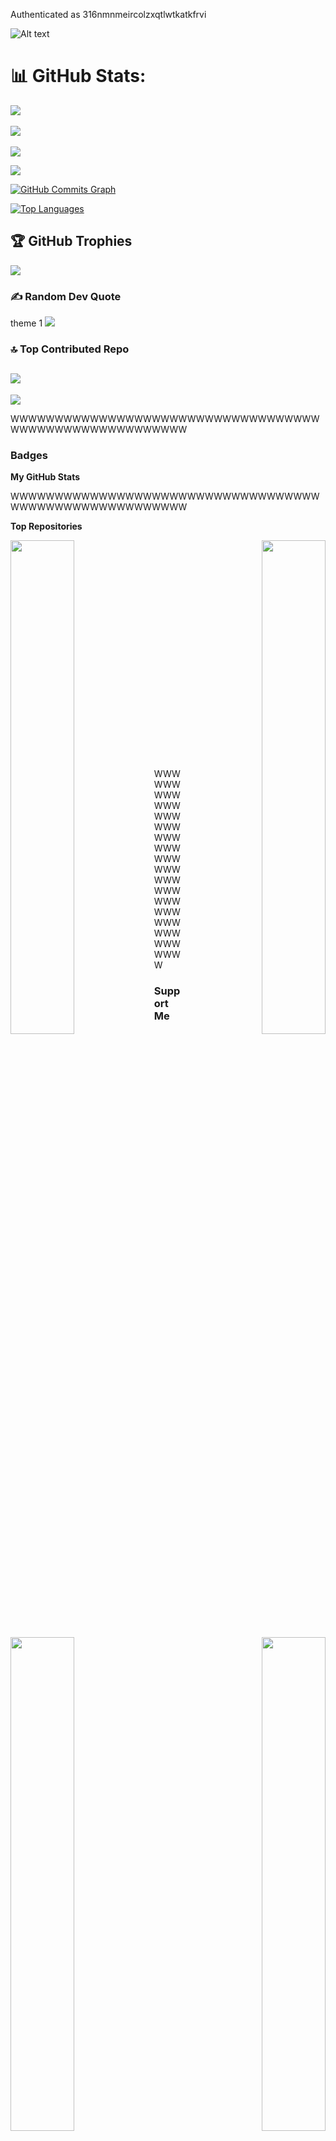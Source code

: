 Authenticated as 316nmnmeircolzxqtlwtkatkfrvi

<!-- For custom width : &width={width} (300 ≤ {width} ≤ 1000) -->
<!-- For custom count : &count={count} (1 ≤ {count} ≤ 10) -->
<!-- For unique tracks : &unique={true|1|on|yes} (default is false) -->

![Alt text](https://spotify-recently-played-readme.vercel.app/api?user=316nmnmeircolzxqtlwtkatkfrvi&count=10&unique=true&width=1000)

# 📊 GitHub Stats:

![](https://github-readme-stats.vercel.app/api?username=nimish05z&theme=blueberry&hide_border=false&include_all_commits=true&count_private=true)<br/><br/>
![](https://github-readme-streak-stats.herokuapp.com/?user=nimish05z&theme=blueberry&hide_border=false)<br/><br/>
![](https://github-readme-stats.vercel.app/api/top-langs/?username=nimish05z&theme=blueberry&hide_border=false&include_all_commits=true&count_private=true&layout=compact)<br/>

<a href="http://www.github.com/nimish05z"><img src="https://github-readme-streak-stats.herokuapp.com/?user=nimish05z&stroke=14b8a6&background=171717&ring=84cc16&fire=84cc16&currStreakNum=14b8a6&currStreakLabel=84cc16&sideNums=14b8a6&sideLabels=14b8a6&dates=14b8a6" /></a>

<a href="http://www.github.com/nimish05z"><img src="https://github-readme-activity-graph.cyclic.app/graph?username=nimish05z&bg_color=171717&color=14b8a6&line=0891b2&point=14b8a6&area_color=171717&area=true&hide_border=true&custom_title=GitHub%20Commits%20Graph" alt="GitHub Commits Graph" /></a>

<a href="https://github.com/nimish05z" align="left"><img src="https://github-readme-stats.vercel.app/api/top-langs/?username=nimish05z&langs_count=10&title_color=84cc16&text_color=14b8a6&icon_color=0891b2&bg_color=171717&hide_border=true&locale=en&custom_title=Top%20%Languages" alt="Top Languages" /></a>

## 🏆 GitHub Trophies

![](https://github-profile-trophy.vercel.app/?username=nimish05z&theme=radical&no-frame=false&no-bg=false&margin-w=4)

### ✍️ Random Dev Quote

theme 1
![](https://quotes-github-readme.vercel.app/api?type=horizontal&theme=radical)

### 🔝 Top Contributed Repo

## ![](https://github-contributor-stats.vercel.app/api?username=nimish05z&limit=5&theme=dark&combine_all_yearly_contributions=true)

[![](https://visitcount.itsvg.in/api?id=nimish05z&icon=0&color=0)](https://visitcount.itsvg.in)

WWWWWWWWWWWWWWWWWWWWWWWWWWWWWWWWWWWWWWWWWWWWWWWWWWWWWWW

### Badges

<b>My GitHub Stats</b>

WWWWWWWWWWWWWWWWWWWWWWWWWWWWWWWWWWWWWWWWWWWWWWWWWWWWWWW

<b>Top Repositories</b>

<div width="100%" align="center"><a href="https://github.com/nimish05z/YouTube-Playlist-Downloader" align="left"><img align="left" width="45%" src="https://github-readme-stats.vercel.app/api/pin/?username=nimish05z&repo=YouTube-Playlist-Downloader&title_color=84cc16&text_color=14b8a6&icon_color=0891b2&bg_color=171717&hide_border=true&locale=en" /></a><a href="https://github.com/nimish05z/Code-Zoey-Blog-Flask-Python" align="right"><img align="right" width="45%" src="https://github-readme-stats.vercel.app/api/pin/?username=nimish05z&repo=Code-Zoey-Blog-Flask-Python&title_color=84cc16&text_color=14b8a6&icon_color=0891b2&bg_color=171717&hide_border=true&locale=en" /></a></div><br /><br /><br /><br /><br /><br /><br />

<br /><br /><br /><br /><br />

<div width="100%" align="center"><a href="https://github.com/nimish05z/Shape-Generator" align="left"><img align="left" width="45%" src="https://github-readme-stats.vercel.app/api/pin/?username=nimish05z&repo=Shape-Generator&title_color=84cc16&text_color=14b8a6&icon_color=0891b2&bg_color=171717&hide_border=true&locale=en" /></a><a href="https://github.com/nimish05z/Earth-Data" align="right"><img align="right" width="45%" src="https://github-readme-stats.vercel.app/api/pin/?username=nimish05z&repo=Earth-Data&title_color=84cc16&text_color=14b8a6&icon_color=0891b2&bg_color=171717&hide_border=true&locale=en" /></a></div>

<br /><br /><br /><br /><br /><br /><br />

WWWWWWWWWWWWWWWWWWWWWWWWWWWWWWWWWWWWWWWWWWWWWWWWWWWWWWW

### Support Me

<ul style="list-style-type: none; margin: 0;">
<li style="display: inline-block; margin-right: 0.25rem;"><a href="https://www.buymeacoffee.com/nimish05z"><img src="https://cdn.buymeacoffee.com/buttons/v2/default-yellow.png" width="150"/></a></li>
<li style="display: inline-block; margin-right: 0.25rem;"><a href="https://www.ko-fi.com/nimish05z"><img src="https://storage.ko-fi.com/cdn/kofi2.png?v=3" width="150"/></a></li>
</ul>

WWWWWWWWWWWWWWWWWWWWWWWWWWWWWWWWWWWWWWWWWWWWWWWWWWWWWWW

WWWWWWWWWWWWWWWWWWWWWWWWWWWWWWWWWWWWWWWWWWWWWWWWWWWWWWW

## 🌐 Socials:

[![Behance](https://img.shields.io/badge/Behance-1769ff?logo=behance&logoColor=white)](https://behance.net/nimish05z)
[![Discord](https://img.shields.io/badge/Discord-%237289DA.svg?logo=discord&logoColor=white)](https://discord.gg/nimish05z)
[![Facebook](https://img.shields.io/badge/Facebook-%231877F2.svg?logo=Facebook&logoColor=white)](https://facebook.com/nimish05z)
[![Instagram](https://img.shields.io/badge/Instagram-%23E4405F.svg?logo=Instagram&logoColor=white)](https://instagram.com/nimish05z)
[![LinkedIn](https://img.shields.io/badge/LinkedIn-%230077B5.svg?logo=linkedin&logoColor=white)](https://linkedin.com/in/nimish05z)
[![Medium](https://img.shields.io/badge/Medium-12100E?logo=medium&logoColor=white)](https://medium.com/@nimish05z)
[![Pinterest](https://img.shields.io/badge/Pinterest-%23E60023.svg?logo=Pinterest&logoColor=white)](https://pinterest.com/nimish05z)
[![Quora](https://img.shields.io/badge/Quora-%23B92B27.svg?logo=Quora&logoColor=white)](https://quora.com/profile/nimish05z)
[![Reddit](https://img.shields.io/badge/Reddit-%23FF4500.svg?logo=Reddit&logoColor=white)](https://reddit.com/user/nimish05z)
[![Stack Overflow](https://img.shields.io/badge/-Stackoverflow-FE7A16?logo=stack-overflow&logoColor=white)](https://stackoverflow.com/users/nimish05z)
[![TikTok](https://img.shields.io/badge/TikTok-%23000000.svg?logo=TikTok&logoColor=white)](https://tiktok.com/@nimish05z)
[![Twitch](https://img.shields.io/badge/Twitch-%239146FF.svg?logo=Twitch&logoColor=white)](https://twitch.tv/nimish05z)
[![X](https://img.shields.io/badge/X-black.svg?logo=X&logoColor=white)](https://x.com/nimish05z)
[![YouTube](https://img.shields.io/badge/YouTube-%23FF0000.svg?logo=YouTube&logoColor=white)](https://youtube.com/@nimish05z)
[![Codepen](https://img.shields.io/badge/Codepen-000000?style=for-the-badge&logo=codepen&logoColor=white)](https://codepen.io/nimish05z)
[![Mastodon](https://img.shields.io/badge/-MASTODON-%232B90D9?style=for-the-badge&logo=mastodon&logoColor=white)](https://mastodon.social/@nimish05z)

# 💻 Tech Stack:

![Apache Groovy](https://img.shields.io/badge/Apache%20Groovy-4298B8.svg?style=flat&logo=Apache+Groovy&logoColor=white)

WWWWWWWWWWWWWWWWWWWWWWWWWWWWWWWWWWWWWWWWWWWWWWWWWWWWWWW

# Hi ![](https://user-images.githubusercontent.com/18350557/176309783-0785949b-9127-417c-8b55-ab5a4333674e.gif)My name is Nimish Garg

## Entrepreneur and Developer

Crafting smart solutions for modern challenges

-   🌍  I'm based in Jaipur, India
-   🖥️  See my portfolio at [Portfolio Link](http://portfolioLink)
-   ✉️  You can contact me at [nimishgrg05@gmail.com](mailto:nimishgrg05@gmail.com)
-   🚀  I'm currently working on [Market Mate](http://marketmate.com)
-   🧠  I'm learning advanced Python, React, Automation Frameworks, advanced machine learning techniques and refining my skills in web automation with Selenium
-   🤝  I'm open to collaborating on Automation projects, Web scraping, Problem-solving tools
-   ⚡  Avid Chess Player

<a href="https://www.github.com/nimish05z" target="_blank" rel="noreferrer"><img
src="https://img.shields.io/github/followers/nimish05z?logo=github&style=for-the-badge&color=0891b2&labelColor=171717" /></a>

<a href="https://www.x.com/nimish05z" target="_blank" rel="noreferrer"><img
src="https://img.shields.io/twitter/follow/nimish05z?logo=twitter&style=for-the-badge&color=0891b2&labelColor=171717"
/></a>

WWWWWWWWWWWWWWWWWWWWWWWWWWWWWWWWWWWWWWWWWWWWWWWWWWWWWWW

<h1 align="center">Hi 👋, I'm Nimish Garg</h1>

<h3 align="center">Entrepreneur and developer crafting smart solutions for modern challenges</h3>

<p align="left"> <img src="https://komarev.com/ghpvc/?username=nimish05z&label=Profile%20views&color=0e75b6&style=flat" alt="nimish05z" /> </p>

<p align="left"> <a href="https://github.com/ryo-ma/github-profile-trophy"><img src="https://github-profile-trophy.vercel.app/?username=nimish05z" alt="nimish05z" /></a> </p>

<p align="left"> <a href="https://twitter.com/nimish05z" target="blank"><img src="https://img.shields.io/twitter/follow/nimish05z?logo=twitter&style=for-the-badge" alt="nimish05z" /></a> </p>

-   🔭 I’m currently working on **my startup, Market Mate, a data-driven marketing platform connecting wholesalers and retailers through personalized WhatsApp marketing.**

-   🌱 I’m currently learning **advanced Python, React, Automation Frameworks, advanced machine learning techniques and refining my skills in web automation with Selenium.**

-   👯 I’m looking to collaborate on **Automation projects, Web scraping, Problem-solving tools.**

-   🤝 I’m looking for help with **data extraction projects.**

-   👨‍💻 All of my projects are available at [https://github.com/Nimish05Z](https://github.com/Nimish05Z)

-   💬 Ask me about **entrepreneurship, automation, web scraping, or anything in programming.**

-   📫 How to reach me **nimishgrg05@gmail.com**

-   📄 Know about my experiences [https://www.linkedin.com/in/Nimish05Z](https://www.linkedin.com/in/Nimish05Z)

-   ⚡ Fun fact **Avid Chess Player**
-

WWWWWWWWWWWWWWWWWWWWWWWWWWWWWWWWWWWWWWWWWWWWWWWWWWWWWWW
